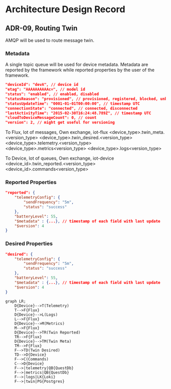 # Architecture Design Record
## ADR-09, Routing Twin

AMQP will be used to route message twin.



### Metadata
A single topic queue will be used for device metadata. Metadata are reported by the framework while reported properties by the user of the framework.

```json
"deviceId": "devA", // device id
"etag": "AAAAAAAAAAc=", // model id
"status": "enabled", // enabled, disabled
"statusReason": "provisioned", // provisioned, registered, blocked, unblocked
"statusUpdateTime": "0001-01-01T00:00:00", // timestamp UTC
"connectionState": "connected", // connected, disconnected
"lastActivityTime": "2015-02-30T16:24:48.789Z", // timestamp UTC
"cloudToDeviceMessageCount": 0, // count
"version": 2, // might get useful for versioning
```

To Flux, lot of messages, Own exchange, iot-flux
<device_type>.twin_meta.<version_type>
<device_type>.twin_desired.<version_type>
<device_type>.telemetry.<version_type>
<device_type>.metrics<version_type>
<device_type>.logs<version_type>

To Device, lot of queues, Own exchange, iot-device
<device_id>.twin_reported.<version_type>
<device_id>.commands<version_type>

### Reported Properties

```json
"reported": {
    "telemetryConfig": {
        "sendFrequency": "5m",
        "status": "success"
    },
    "batteryLevel": 55,
    "$metadata" : {...}, // timestamp of each field with last update
    "$version": 4
}
```

### Desired Properties

```json
"desired": {
    "telemetryConfig": {
        "sendFrequency": "5m",
        "status": "success"
    },
    "batteryLevel": 55,
    "$metadata" : {...}, // timestamp of each field with last update
    "$version": 4
}
```

```mermaid
graph LR;
    D{Device}-->T(Telemetry)
    T-->F{Flux}
    D{Device}-->L(Logs)
    L-->F{Flux}
    D{Device}-->M(Metrics)
    M-->F{Flux}
    D{Device}-->TR(Twin Reported)
    TR-->F{Flux}
    D{Device}-->TM(Twin Meta)
    TM-->F{Flux}
    F-->TD(Twin Desired)
    TD-->D{Device}
    F-->C(Commands)
    C-->D{Device}
    F-->|telemetry|QB{QuestDb}
    F-->|metrics|QB{QuestDb}
    F-->|logs|LK{Loki}
    F-->|twin|PG{Postgres}
```

